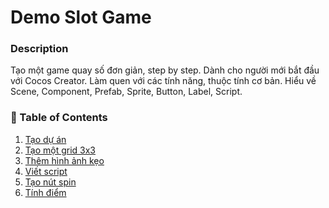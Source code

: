 # Demo Slot Game

### Description

Tạo một game quay số đơn giản, step by step.
Dành cho người mới bắt đầu với Cocos Creator.
Làm quen với các tính năng, thuộc tính cơ bản.
Hiểu về Scene, Component, Prefab, Sprite, Button, Label, Script.

### 📑 Table of Contents

1. [Tạo dự án](./init-project-cocos.md)
2. [Tạo một grid 3x3](./create-3x3.md)
3. [Thêm hình ảnh kẹo](./create-icon.md)
4. [Viết script](./create-script.md)
5. [Tạo nút spin](./create-button.md)
6. [Tính điểm](./score.md)
